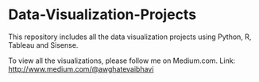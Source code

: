 # Data-Visualization-Projects
This repository includes all the data visualization projects using Python, R, Tableau and Sisense.

To view all the visualizations, please follow me on Medium.com.
Link: http://www.medium.com/@awghatevaibhavi

